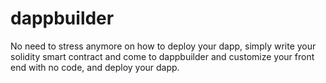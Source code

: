 # dappbuilder
No need to stress anymore on how to deploy your dapp, simply write your solidity smart contract and come to dappbuilder and customize your front end with no code, and deploy your dapp.

